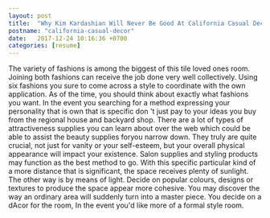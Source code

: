 ```yaml
---
layout: post
title:  "Why Kim Kardashian Will Never Be Good At California Casual Decor"
postname: "california-casual-decor"
date:   2017-12-24 10:16:36 +0700
categories: [resume]
---
```

The variety of fashions is among the biggest of this tile loved ones room. Joining both fashions can receive the job done very well collectively. Using six fashions you sure to come across a style to coordinate with the own application. As of the time, you should think about exactly what fashions you want. In the event you searching for a method expressing your personality that is own that is specific don 't just pay to your ideas you buy from the regional house and backyard shop. There are a lot of types of attractiveness supplies you can learn about over the web which could be able to assist the beauty supplies foryou narrow down. They truly are quite crucial, not just for vanity or your self-esteem, but your overall physical appearance will impact your existence. Salon supplies and styling products may function as the best method to go. With this specific particular kind of a more distance that is significant, the space receives plenty of sunlight. The other way is by means of light. Decide on popular colours, designs or textures to produce the space appear more cohesive. You may discover the way an ordinary area will suddenly turn into a master piece. You decide on a dAcor for the room, In the event you'd like more of a formal style room.
